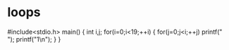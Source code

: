 # loops
#include<stdio.h>
main()
{
	int i,j;
	for(i=0;i<19;++i)
	{
		for(j=0;j<i;++j)
		printf(" ");
		printf("1\n");
	}
}

